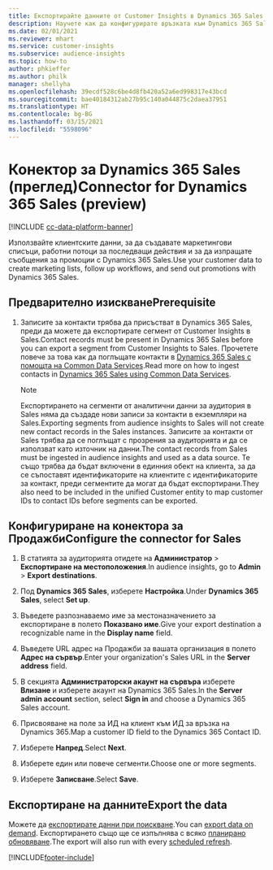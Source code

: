 ```yaml
---
title: Експортирайте данните от Customer Insights в Dynamics 365 Sales
description: Научете как да конфигурирате връзката към Dynamics 365 Sales.
ms.date: 02/01/2021
ms.reviewer: mhart
ms.service: customer-insights
ms.subservice: audience-insights
ms.topic: how-to
author: phkieffer
ms.author: philk
manager: shellyha
ms.openlocfilehash: 39ecdf528c6be4d8fb420a52a6ed998317e43bcd
ms.sourcegitcommit: bae40184312ab27b95c140a044875c2daea37951
ms.translationtype: HT
ms.contentlocale: bg-BG
ms.lasthandoff: 03/15/2021
ms.locfileid: "5598096"
---
```

# <a name="connector-for-dynamics-365-sales-preview"></a><span data-ttu-id="73750-103">Конектор за Dynamics 365 Sales (преглед)</span><span class="sxs-lookup"><span data-stu-id="73750-103">Connector for Dynamics 365 Sales (preview)</span></span>

[!INCLUDE [cc-data-platform-banner](../includes/cc-data-platform-banner.md)]

<span data-ttu-id="73750-104">Използвайте клиентските данни, за да създавате маркетингови списъци, работни потоци за последващи действия и за да изпращате съобщения за промоции с Dynamics 365 Sales.</span><span class="sxs-lookup"><span data-stu-id="73750-104">Use your customer data to create marketing lists, follow up workflows, and send out promotions with Dynamics 365 Sales.</span></span>

## <a name="prerequisite"></a><span data-ttu-id="73750-105">Предварително изискване</span><span class="sxs-lookup"><span data-stu-id="73750-105">Prerequisite</span></span>

1. <span data-ttu-id="73750-106">Записите за контакти трябва да присъстват в Dynamics 365 Sales, преди да можете да експортирате сегмент от Customer Insights в Sales.</span><span class="sxs-lookup"><span data-stu-id="73750-106">Contact records must be present in Dynamics 365 Sales before you can export a segment from Customer Insights to Sales.</span></span> <span data-ttu-id="73750-107">Прочетете повече за това как да поглъщате контакти в [Dynamics 365 Sales с помощта на Common Data Services](connect-power-query.md).</span><span class="sxs-lookup"><span data-stu-id="73750-107">Read more on how to ingest contacts in [Dynamics 365 Sales using Common Data Services](connect-power-query.md).</span></span>

   > [!NOTE]
   > <span data-ttu-id="73750-108">Експортирането на сегменти от аналитични данни за аудитория в Sales няма да създаде нови записи за контакти в екземпляри на Sales.</span><span class="sxs-lookup"><span data-stu-id="73750-108">Exporting segments from audience insights to Sales will not create new contact records in the Sales instances.</span></span> <span data-ttu-id="73750-109">Записите за контакти от Sales трябва да се поглъщат с прозрения за аудиторията и да се използват като източник на данни.</span><span class="sxs-lookup"><span data-stu-id="73750-109">The contact records from Sales must be ingested in audience insights and used as a data source.</span></span> <span data-ttu-id="73750-110">Те също трябва да бъдат включени в единния обект на клиента, за да се съпоставят идентификаторите на клиентите с идентификаторите за контакт, преди сегментите да могат да бъдат експортирани.</span><span class="sxs-lookup"><span data-stu-id="73750-110">They also need to be included in the unified Customer entity to map customer IDs to contact IDs before segments can be exported.</span></span>

## <a name="configure-the-connector-for-sales"></a><span data-ttu-id="73750-111">Конфигуриране на конектора за Продажби</span><span class="sxs-lookup"><span data-stu-id="73750-111">Configure the connector for Sales</span></span>

1. <span data-ttu-id="73750-112">В статията за аудиторията отидете на **Администратор** > **Експортиране на местоположения**.</span><span class="sxs-lookup"><span data-stu-id="73750-112">In audience insights, go to **Admin** > **Export destinations**.</span></span>

1. <span data-ttu-id="73750-113">Под **Dynamics 365 Sales**, изберете **Настройка**.</span><span class="sxs-lookup"><span data-stu-id="73750-113">Under **Dynamics 365 Sales**, select **Set up**.</span></span>

1. <span data-ttu-id="73750-114">Въведете разпознаваемо име за местоназначението за експортиране в полето **Показвано име**.</span><span class="sxs-lookup"><span data-stu-id="73750-114">Give your export destination a recognizable name in the **Display name** field.</span></span>

1. <span data-ttu-id="73750-115">Въведете URL адрес на Продажби за вашата организация в полето **Адрес на сървър**.</span><span class="sxs-lookup"><span data-stu-id="73750-115">Enter your organization's Sales URL in the **Server address** field.</span></span>

1. <span data-ttu-id="73750-116">В секцията **Администраторски акаунт на сървъра** изберете **Влизане** и изберете акаунт на Dynamics 365 Sales.</span><span class="sxs-lookup"><span data-stu-id="73750-116">In the **Server admin account** section, select **Sign in** and choose a Dynamics 365 Sales account.</span></span>

1. <span data-ttu-id="73750-117">Присвояване на поле за ИД на клиент към ИД за връзка на Dynamics 365.</span><span class="sxs-lookup"><span data-stu-id="73750-117">Map a customer ID field to the Dynamics 365 Contact ID.</span></span>

1. <span data-ttu-id="73750-118">Изберете **Напред**.</span><span class="sxs-lookup"><span data-stu-id="73750-118">Select **Next**.</span></span>

1. <span data-ttu-id="73750-119">Изберете един или повече сегменти.</span><span class="sxs-lookup"><span data-stu-id="73750-119">Choose one or more segments.</span></span>

1. <span data-ttu-id="73750-120">Изберете **Записване**.</span><span class="sxs-lookup"><span data-stu-id="73750-120">Select **Save**.</span></span>

## <a name="export-the-data"></a><span data-ttu-id="73750-121">Експортиране на данните</span><span class="sxs-lookup"><span data-stu-id="73750-121">Export the data</span></span>

<span data-ttu-id="73750-122">Можете да [експортирате данни при поискване](export-destinations.md).</span><span class="sxs-lookup"><span data-stu-id="73750-122">You can [export data on demand](export-destinations.md).</span></span> <span data-ttu-id="73750-123">Експортирането също ще се изпълнява с всяко [планирано обновяване](system.md#schedule-tab).</span><span class="sxs-lookup"><span data-stu-id="73750-123">The export will also run with every [scheduled refresh](system.md#schedule-tab).</span></span>


[!INCLUDE[footer-include](../includes/footer-banner.md)]